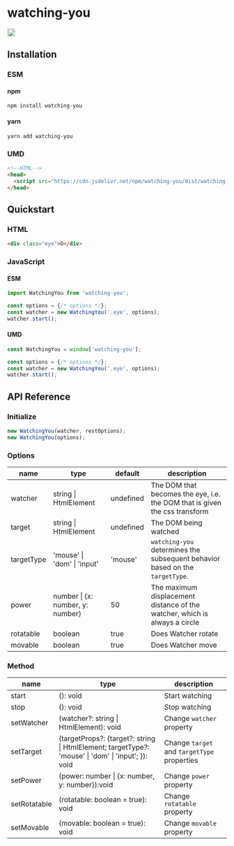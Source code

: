 # watching-you

<a href="https://www.npmjs.com/package/watching-you"><img src="https://badge.fury.io/js/watching-you.svg" alt="npm version" height="18"></a>

## Installation

### ESM

#### npm

```
npm install watching-you
```

#### yarn

```
yarn add watching-you
```

### UMD

```html
<!--HTML-->
<head>
  <script src="https://cdn.jsdelivr.net/npm/watching-you/dist/watching-you.umd.cjs"></script>
</head>
```

## Quickstart

### HTML

```html
<div class="eye">O</div>
```

### JavaScript

#### ESM

```javascript
import WatchingYou from 'watching-you';

const options = {/* options */};
const watcher = new WatchingYou('.eye', options);
watcher.start();
```

#### UMD

```javascript
const WatchingYou = window['watching-you'];

const options = {/* options */};
const watcher = new WatchingYou('.eye', options);
watcher.start();
```

## API Reference

### Initialize

```javascript
new WatchingYou(watcher, restOptions);
new WatchingYou(options);
```

### Options

|name|type|default|description|
|----|----|-------|-----------|
|watcher| string \| HtmlElement | undefined | The DOM that becomes the eye, i.e. the DOM that is given the css transform |
|target| string \| HtmlElement | undefined | The DOM being watched |
|targetType| 'mouse' \| 'dom' \| 'input' | 'mouse' | `watching-you` determines the subsequent behavior based on the `targetType`. |
|power| number \| {x: number, y: number} | 50 | The maximum displacement distance of the watcher, which is always a circle |
|rotatable| boolean | true | Does Watcher rotate|
|movable| boolean | true | Does Watcher move |

### Method
|name|type|description|
|----|----|-----------|
|start| (): void | Start watching |
|stop| (): void | Stop watching |
|setWatcher| (watcher?: string \| HtmlElement): void |Change `watcher` property |
|setTarget| (targetProps?: {target?: string \| HtmlElement; targetType?: 'mouse' \| 'dom' \| 'input'; }): void | Change `target` and `targetType` properties |
|setPower| (power: number \| {x: number, y: number}):void | Change `power` property |
|setRotatable| (rotatable: boolean = true): void | Change `rotatable` property |
|setMovable| (movable: boolean = true): void | Change `movable` property |
